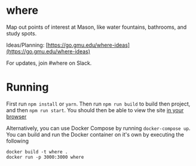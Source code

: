 # where

Map out points of interest at Mason, like water fountains, bathrooms, and study spots.

Ideas/Planning: [https://go.gmu.edu/where-ideas](https://go.gmu.edu/where-ideas)

For updates, join #where on Slack.

# Running

First run `npm install` or `yarn`. Then run `npm run build` to build then project, and then `npm run start`. You should then be able to view the site [in your browser](http://localhost:3000/)

Alternatively, you can use Docker Compose by running `docker-compose up`. You can build and run the Docker container on it's own by executing the following

```
docker build -t where .
docker run -p 3000:3000 where
```
